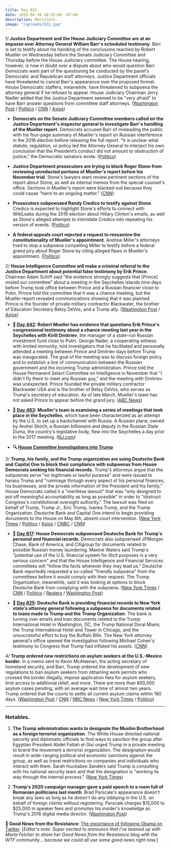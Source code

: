 ```yaml
---
title: Day 831
date: 2019-04-30 10:55:00 -07:00
description: Meritless.
image: "/uploads/831.jpg"
---
```


1/ **Justice Department and the House Judiciary Committee are at an impasse over Attorney General William Barr's scheduled testimony**. Barr is set to testify about his handling of the conclusions reached by Robert Mueller on Wednesday before the Senate Judiciary Committee and Thursday before the House Judiciary committee. The House hearing, however, is now in doubt over a dispute about who would question Barr. Democrats want part of the questioning be conducted by the panel's Democratic and Republican staff attorneys. Justice Department officials have threatened to cancel Barr's appearance over the proposed format. House Democratic staffers, meanwhile, have threatened to subpoena the attorney general if he refuses to appear. House Judiciary Chairman Jerry Nadler added that the Justice Department seemed to be "very afraid" to have Barr answer questions from committee staff attorneys. ([Washington Post](https://www.washingtonpost.com/world/national-security/justice-dept-house-democrats-at-an-impasse-over-barrs-hearing-on-mueller-report/2019/04/29/f758e3f6-6ab6-11e9-8f44-e8d8bb1df986_story.html) / [Politico](https://www.politico.com/story/2019/04/29/house-democrats-barr-mueller-report-1292182) / [CNN](https://manage.siteleaf.com/sites/59695a700b88061e218224ce/collections/posts/new) / [Axios](https://www.axios.com/house-democrats-prepare-to-escalate-standoff-with-bill-barr-c5a520d4-b8a7-4d7d-ab6a-03574871cd8a.html))

* **Democrats on the Senate Judiciary Committee members called on the Justice Department's inspector general to investigate Barr's handling of the Mueller report**. Democrats accused Barr of misleading the public with his four-page summary of Mueller's report on Russian interference in the 2016 election before releasing the full report. "It is unclear what statute, regulation, or policy led the Attorney General to interject his own conclusion that the President’s conduct did not amount to obstruction of justice," the Democratic senators wrote. ([Politico](https://www.politico.com/story/2019/04/30/william-barr-investigation-mueller-1293214))

* **Justice Department prosecutors are trying to block Roger Stone from reviewing unredacted portions of Mueller's report before his November trial**. Stone's lawyers want review pertinent sections of the report about Stone, as well as internal memos from the special counsel's office. Sections in Mueller's report were blacked-out because they could cause "harm to an ongoing matter." ([CNN](https://www.cnn.com/2019/04/30/politics/roger-stone-hearing/index.html))

* **Prosecutors subpoenaed Randy Credico to testify against Stone**. Credico is expected to highlight Stone's efforts to connect with WikiLeaks during the 2016 election about Hillary Clinton's emails, as well as Stone's alleged attempts to intimidate Credico into repeating his version of events. ([Politico](https://www.politico.com/story/2019/04/30/roger-stone-randy-credico-subpoena-1294231))

* **A federal appeals court rejected a request to reexamine the constitutionality of Mueller's appointment**. Andrew Miller's attorneys tried to stop a subpoena compelling Miller to testify before a federal grand jury about Roger Stone by citing alleged flaws in Mueller's appointment. ([Politico](https://www.politico.com/story/2019/04/29/robert-mueller-roger-stone-associate-court-ruling-1292498))

2/ **House Intelligence Committee will make a criminal referral to the Justice Department about potential false testimony by Erik Prince**. Chairman Adam Schiff said "the evidence strongly suggests that \[Prince\] misled our committee" about a meeting in the Seychelles islands nine days before Trump took office between Prince and a Russian financier close to Putin. Prince told the committee that it was a chance meeting, but the Mueller report revealed communications showing that it was planned. Prince is the founder of private military contractor Blackwater, the brother of Education Secretary Betsy DeVos, and a Trump ally. ([Washington Post](https://www.washingtonpost.com/politics/schiff-says-house-will-make-a-criminal-referral-of-trump-ally-erik-prince-for-possible-perjury/2019/04/30/fca8a4de-6b49-11e9-a66d-a82d3f3d96d5_story.html) / [Axios](https://www.axios.com/erik-prince-schiff-criminal-referral-house-intelligence-committee-ea4141e0-9a8b-4759-9e96-caaaadf414d2.html))

* **📌 [Day 442](https://whatthefuckjusthappenedtoday.com/2018/04/06/day-442/#2-robert-mueller-has-evidence-that-q): Robert Mueller has evidence that questions Erik Prince's congressional testimony about a chance meeting last year in the Seychelles with Kirill Dmitriev**, the manager of a state-run Russian investment fund close to Putin. George Nader, a cooperating witness with limited immunity, told investigators that he facilitated and personally attended a meeting between Prince and Dmitriev days before Trump was inaugurated. The goal of the meeting was to discuss foreign policy and to establish a line of communication between the Russian government and the incoming Trump administration. Prince told the House Permanent Select Committee on Intelligence in November that "I didn't fly there to meet any Russian guy," and the meeting with Dmitriev was unexpected. Prince founded the private military contractor Blackwater USA and is the brother of Betsy DeVos, who serves as Trump's secretary of education. As of late March, Mueller's team has not asked Prince to appear before the grand jury. ([ABC News](http://abcnews.go.com/Politics/mueller-evidence-raising-questions-prince-testimony-meeting-russian/story?id=54277090))

* **📌 [Day 483](https://whatthefuckjusthappenedtoday.com/2018/05/17/day-483/): Mueller's team is examining a series of meetings that took place in the Seychelles**, which have been characterized as an attempt by the U.S. to set up a backchannel with Russia. A Russian plane, owned by Andrei Skoch, a Russian billionaire and deputy in the Russian State Duma, the country's legislative body, flew into the Seychelles a day prior to the 2017 meeting. ([NJ.com](http://www.nj.com/news/index.ssf/2018/05/new_details_emerge_on_russian_aircraft_in_seychell.html))

* **🔍 [House Committee Investigations into Trump](https://talk.whatthefuckjusthappenedtoday.com/t/house-committee-investigations-into-trump/4547?u=matt)**

3/ **Trump, his family, and the Trump organization are suing Deutsche Bank and Capital One to block their compliance with subpoenas from House Democrats seeking his financial records.** Trump's attorneys argue that the subpoenas serve "no legitimate or lawful purpose" and were issued to harass Trump and "rummage through every aspect of his personal finances, his businesses, and the private information of the President and his family." House Democrats called it a "meritless lawsuit" that was "only designed to put off meaningful accountability as long as possible" in order to "obstruct Congress's constitutional oversight authority." The lawsuit was filed on behalf of Trump, Trump Jr., Eric Trump, Ivanka Trump, and the Trump Organization. Deutsche Bank and Capital One intend to begin providing documents to the House on May 6th, absent court intervention. ([New York Times](https://www.nytimes.com/2019/04/29/us/politics/trump-lawsuit-deutsche-bank.html) / [Politico](https://www.politico.com/story/2019/04/29/trump-sues-deutsche-bank-capitol-one-1292575) / [Axios](https://www.axios.com/trump-suing-deutsche-bank-over-congress-subpoena-b43659ce-dead-4a73-9e2f-9e7a7d34eb8a.html) / [CNBC](https://www.cnbc.com/2019/04/30/donald-trump-files-lawsuit-against-deutsche-bank-and-capital-one.html) / [CNN](https://www.cnn.com/2019/04/29/politics/trump-lawsuit-capital-one/index.html))

* **📌 [Day 817](https://whatthefuckjusthappenedtoday.com/2019/04/16/day-817/#1-house-democrats-subpoenaed-deutsch): House Democrats subpoenaed Deutsche Bank for Trump's personal and financial records**. Democrats also subpoenaed JPMorgan Chase, Bank of America, and Citigroup for documents related to possible Russian money laundering. Maxine Waters said Trump's "potential use of the U.S. financial system for illicit purposes is a very serious concern" and that the House Intelligence and Financial Services committees will "follow the facts wherever they may lead us." Deutsche Bank reportedly requested a so-called "friendly subpoena" from the committees before it would comply with their request. The Trump Organization, meanwhile, said it was looking at options to block Deutsche Bank from complying with the subpoena. ([New York Times](https://www.nytimes.com/2019/04/15/business/deutsche-bank-trump-finances-congress.html) / [CNN](https://www.cnn.com/2019/04/15/politics/deutsche-bank-subpoena/index.html) / [Politico](https://www.politico.com/story/2019/04/15/democrats-subpoena-deutsche-bank-1277199) / [Reuters](https://www.reuters.com/article/us-usa-trump-russia-banks-idUSKCN1RR2FW) / [Washington Post](https://www.washingtonpost.com/world/national-security/house-democrats-subpoena-deutsche-bank-other-financial-institutions-tied-to-trump/2019/04/15/00d0042e-5fee-11e9-9ff2-abc984dc9eec_story.html))

* **📌 [Day 825](https://whatthefuckjusthappenedtoday.com/2019/04/24/day-825/): Deutsche Bank is providing financial records to New York state's attorney general following a subpoena for documents related to loans made to Trump and the Trump Organization**. The bank is turning over emails and loan documents related to the Trump International Hotel in Washington, DC, the Trump National Doral Miami, the Trump International Hotel and Tower in Chicago, and the unsuccessful effort to buy the Buffalo Bills. The New York attorney general's office opened the investigation following Michael Cohen's testimony to Congress that Trump had inflated his assets. ([CNN](https://www-m.cnn.com/2019/04/24/politics/deutsche-bank-trump-records/index.html))

4/ **Trump ordered new restrictions on asylum seekers at the U.S.-Mexico border**. In a memo sent to Kevin McAleenan, the acting secretary of homeland security, and Barr, Trump ordered the development of new regulations to ban asylum seekers from obtaining work permits who crossed the border illegally, impose application fees for asylum seekers, limit access to additional relief, and more. There are more than 800,000 asylum cases pending, with an average wait time of almost two years. Trump ordered that the courts to settle all current asylum claims within 180 days. ([Washington Post](https://www.washingtonpost.com/politics/trump-issues-memo-calling-for-changes-to-handling-of-asylum-cases/2019/04/29/df41b5f2-6adb-11e9-be3a-33217240a539_story.html?noredirect=on) / [CNN](https://www.cnn.com/2019/04/29/politics/trump-asylum-changes/index.html) / [NBC News](https://www.nbcnews.com/politics/immigration/asylum-seekers-would-have-pay-fee-under-changes-proposed-trump-n999926) / [New York Times](https://www.nytimes.com/2019/04/29/us/politics/trump-asylum.html) / [Politico](https://www.politico.com/story/2019/04/29/troops-mexico-border-pentagon-1292502))

---

### Notables.

1. **The Trump administration wants to designate the Muslim Brotherhood as a foreign terrorist organization**. The White House directed national security and diplomatic officials to find ways to sanction the group after Egyptian President Abdel Fattah el-Sisi urged Trump in a private meeting to brand the movement a terrorist organization. The designation would result in wide-ranging political and economic sanctions against the group, as well as travel restrictions on companies and individuals who interact with them. Sarah Huckabee Sanders said Trump is consulting with his national security team and that the designation is "working its way through the internal process." ([New York Times](https://www.nytimes.com/2019/04/30/us/politics/trump-muslim-brotherhood.html))

2. **Trump's 2020 campaign manager gave a paid speech to a room full of Romanian politicians last month**. Brad Parscale's appearance doesn't break any laws as long as he doesn't do any lobbying in the U.S. on behalf of foreign clients without registering. Parscale charges $15,000 to $25,000 in speaker fees and promotes his insider's knowledge as Trump's 2016 digital media director. ([Washington Post](https://www.washingtonpost.com/world/europe/what-was-trump-campaign-manager-brad-parscale-doing-in-romania/2019/04/29/33072280-5628-11e9-aa83-504f086bf5d6_story.html))

**🎉 Good News from the Resistance**: [The importance of following Obama on Twitter](https://talk.whatthefuckjusthappenedtoday.com/t/the-importance-of-following-obama-on-twitter/4642?u=matt). \[*Editor's note: Super excited to announce that I’ve teamed up with Marla Felcher to share her Good News from the Resistance blog with the WTF community... because we could all use some good news right now.*\]